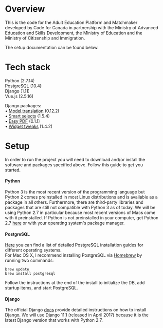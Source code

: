 Overview
======

This is the code for the Adult Education Platform and Matchmaker developed by Code for Canada in partnership with the Ministry of Advanced Education and Skills Development, the Ministry of Education and the Ministry of Citizenship and Immigration.

The setup documentation can be found below.

Tech stack
======
Python (2.7.14)<br />
PostgreSQL (10.4)<br />
Django (1.11)<br />
Vue.js (2.5.16)<br />

Django packages:<br />
• [Model translation](https://djangopackages.org/packages/p/django-modeltranslation/) (0.12.2)<br />
• [Smart selects](https://djangopackages.org/packages/p/django-smart-selects/) (1.5.4)<br />
• [Easy PDF](https://djangopackages.org/packages/p/django-easy-pdf/) (0.1.1)<br />
• [Widget tweaks](https://djangopackages.org/packages/p/django-widget-tweaks/) (1.4.2)<br />

Setup
======
In order to run the project you will need to download and/or install the software and packages specified above. Follow this guide to get you started. 

#### Python ####
Python 3 is the most recent version of the programming language but Python 2 comes preinstalled in most Linux distributions and is available as a package in all others. Furthermore, there are third-party libraries and packages that are still not compatible with Python 3 as of today. We will be using Python 2.7 in particular because most recent versions of Macs come with it preinstalled. If Python is not preinstalled in your computer, get Python 2.7 [here](https://www.python.org/downloads/) or with your operating system's package manager. <br />


#### PostgreSQL ####

[Here](https://wiki.postgresql.org/wiki/Detailed_installation_guides) you can find a list of detailed PostgreSQL installation guides for different operating systems. <br />
For Mac OS X, I recommend installing PostgreSQL via [Homebrew](https://brew.sh/) by running two commands:

    brew update
    brew install postgresql
Follow the instructions at the end of the install to initialize the DB, add startup items, and start PostgreSQL. <br />

#### Django ####
The official Django [docs](https://docs.djangoproject.com/en/1.11/topics/install/) provide detailed instructions on how to install Django. We will use Django 11.1 (released in April 2017) because it is the latest Django version that works with Python 2.7.

